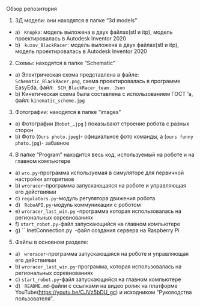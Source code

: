 Обзор репозитория
1.	3Д модели: они находятся в папке “3d models”
- a) 	`` Knopka``: модель выложена в двух файлах(stl и itp), модель проектировалась в  Autodesk Inventor 2020
- b) 	`` kuzov_BlackRacer``: модель выложена в двух файлах(stl и itp), модель проектировалась в  Autodesk Inventor 2020
2.	Схемы: находятся в папке “Schematic”
- a) 	Электрическая схема представлена в файле: `` Schematic_BlackRacer.png``, схема проектировалась в программе EasyEda, файл: `` SCH_BlackRacer_team. Json``
- b) 	 Кинетическая схема была составлена с использованием ГОСТ ‘а, файл: ``kinematic_scheme.jpg``
3.	Фотографии: находятся в папке “images”
- a) 	Фотографии (`` Robot_…jpg `` ) показывают строение робота с разных сторон
- b) 	Фото (`` Ours photo.jpeg ``)- официальное фото команды, а (`` ours funny photo.jpg ``)- забавное
4.	В папке “Program” находится весь код, используемый на роботе и на главном компьютере
- a) 	`` wro.py ``-программа используемая в симуляторе для первичной настройки алгоритмов
- b) 	`` wroracer ``-программа запускающаяся на роботе и управляющая его действиями
- c) 	`` regulators.py ``-модуль регулятора движения робота
- d) 	`` RoboAPI.py``-модуль коммуникации с роботом
- e) 	`` wroracer_last_win.py `` -программа которая использовалась на региональных соревнованиях
- f) 	`` start_robot.py ``-файл запускающийся на главном компьютере 
- g) 	`` InetConnection.py` `-файл создания сервера на Raspberry Pi
5.	Файлы в основном разделе:
- a) 	`` wroracer``-программа запускающаяся на роботе и управляющая его действиями
- b) 	``wroracer_last_win.py``-программа, которая использовалась на региональных соревнованиях
- c) 	``start_robot.py``-файл запускающийся на главном компьютере 
- d) 	`` README.md``-файли с ссылками на видео ролик на платформе YouTube(https://youtu.be/CJVz5bDU_gc) и исходником “Руководства пользователя”.
